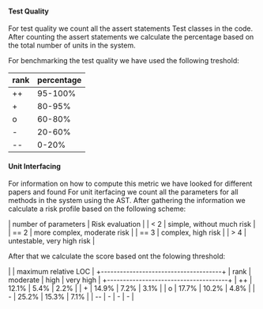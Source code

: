 #### Test Quality
For test quality we count all the assert statements Test classes in the code.
After counting the assert statements we calculate the percentage based on the total number of units in the system.

For benchmarking the test quality we have used the following treshold:

| rank | percentage |
|------|------------|
| ++   |   95-100%  |
| +    |   80-95%   |
| o    |   60-80%   |
| -    |   20-60%   |
| --   |   0-20%    |

#### Unit Interfacing
For information on how to compute this metric we have looked for different papers and found 
For unit iterfacing we count all the parameters for all methods in the system using the AST.
After gathering the information we calculate a risk profile based on the following scheme:


| number of parameters      | Risk evaluation              |
| <  2 						          | simple, without much risk    |
| == 2                      | more complex, moderate risk  |
| == 3                      | complex, high risk           |
| >  4                      | untestable, very high risk   |

After that we calculate the score based ont the folowing threshold:


|      |     maximum relative LOC      |
+--------------------------------------+
| rank | moderate | high   | very high |
+--------------------------------------+
| ++   |   12.1%  |  5.4%  |   2.2%    |
| +    |   14.9%  |  7.2%  |   3.1%    |
| o    |   17.7%  | 10.2%  |   4.8%   |
| -    |   25.2%  | 15.3%  |   7.1%   |
| --   |    -     |   -    |   -       |

